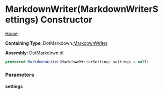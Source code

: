 # MarkdownWriter\(MarkdownWriterSettings\) Constructor

[Home](../../../README.md#_top)

**Containing Type**: DotMarkdown\.[MarkdownWriter](../README.md#_top)

**Assembly**: DotMarkdown\.dll

```csharp
protected MarkdownWriter(MarkdownWriterSettings settings = null)
```

### Parameters

#### settings

